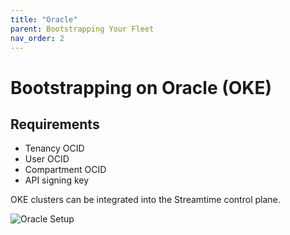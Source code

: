 ```yaml
---
title: "Oracle"
parent: Bootstrapping Your Fleet
nav_order: 2
---
```


# Bootstrapping on Oracle (OKE)

## Requirements

- Tenancy OCID
- User OCID
- Compartment OCID
- API signing key

OKE clusters can be integrated into the Streamtime control plane.

![Oracle Setup](../assets/screenshots/oracle-setup.png)
